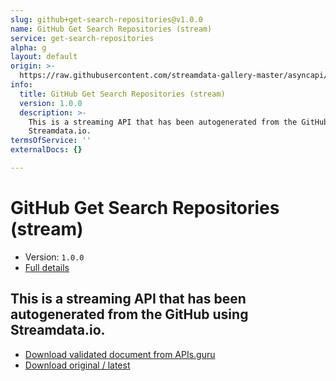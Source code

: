 ```yaml
---
slug: github+get-search-repositories@v1.0.0
name: GitHub Get Search Repositories (stream)
service: get-search-repositories
alpha: g
layout: default
origin: >-
  https://raw.githubusercontent.com/streamdata-gallery-master/asyncapi/master/_listings/github/github-get-search-repositories-stream-async.md
info:
  title: GitHub Get Search Repositories (stream)
  version: 1.0.0
  description: >-
    This is a streaming API that has been autogenerated from the GitHub using
    Streamdata.io.
termsOfService: ''
externalDocs: {}

---
```

# GitHub Get Search Repositories (stream)

* Version: `1.0.0`
* [Full details](../html/github+get-search-repositories@v1.0.0.html)



## This is a streaming API that has been autogenerated from the GitHub using Streamdata.io.



* [Download validated document from APIs.guru](https://raw.githubusercontent.com/APIs-guru/asyncapi-directory/master/docs/APIs/github%2Bget-search-repositories%40v1.0.0.yaml)
* [Download original / latest](https://raw.githubusercontent.com/streamdata-gallery-master/asyncapi/master/_listings/github/github-get-search-repositories-stream-async.md)

<script type="application/ld+json">
{
  "@context": "http://schema.org/",
  "@type": "WebAPI",
  "description": "This is a streaming API that has been autogenerated from the GitHub using Streamdata.io.",
  "documentation": "",

  "name": "GitHub Get Search Repositories (stream)"
}
</script>

